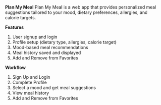 **Plan My Meal**
Plan My Meal is a web app that provides personalized meal suggestions tailored to your mood, dietary preferences, allergies, and calorie targets.

**Features**
1. User signup and login
2. Profile setup (dietary type, allergies, calorie target)
3. Mood-based meal recommendations
4. Meal history saved and displayed
5. Add and Remove from Favorites

**Workflow**
1.	Sign Up and Login
2.	Complete Profile
3.	Select a mood and get meal suggestions
4.	View meal history
5.  Add and Remove from Favorites
